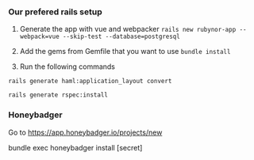 ### Our prefered rails setup

1. Generate the app with vue and webpacker
`rails new rubynor-app --webpack=vue --skip-test --database=postgresql`

2. Add the gems from Gemfile that you want to use
`bundle install`

3. Run the following commands


`rails generate haml:application_layout convert`

`rails generate rspec:install`

### Honeybadger
Go to https://app.honeybadger.io/projects/new

bundle exec honeybadger install [secret]
